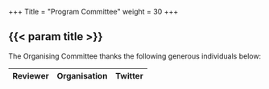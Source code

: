 +++
Title = "Program Committee"
weight = 30
+++

## {{< param title >}}

The Organising Committee thanks the following generous individuals below:

| **Reviewer**		 | **Organisation** 	| **Twitter**	 	|
|:--				 |:--					|:--		 		|





